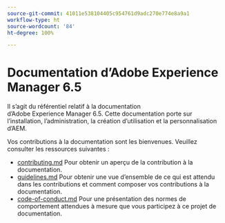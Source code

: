 ```yaml
---
source-git-commit: 41011e538104405c954761d9adc270e774e8a9a1
workflow-type: ht
source-wordcount: '84'
ht-degree: 100%

---
```

# Documentation d’Adobe Experience Manager 6.5

Il s’agit du référentiel relatif à la documentation d’Adobe Experience Manager 6.5. Cette documentation porte sur l’installation, l’administration, la création d’utilisation et la personnalisation d’AEM.

Vos contributions à la documentation sont les bienvenues. Veuillez consulter les ressources suivantes :

* [contributing.md](contributing.md) Pour obtenir un aperçu de la contribution à la documentation.
* [guidelines.md](guidelines.md) Pour obtenir une vue d’ensemble de ce qui est attendu dans les contributions et comment composer vos contributions à la documentation.
* [code-of-conduct.md](code-of-conduct.md) Pour une présentation des normes de comportement attendues à mesure que vous participez à ce projet de documentation.
